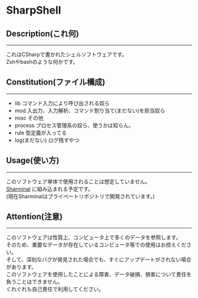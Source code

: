 # SharpShell

## Description(これ何)  
---
これはCSharpで書かれたシェルソフトウェアです。  
Zshやbashのような何かです。  

## Constitution(ファイル構成)  
---
- lib
コマンド入力により呼び出される奴ら
- mod
入出力、入力解析、コマンド割り当て(まだない)を担当奴ら
- misc
その他
- process
プロセス管理系の奴ら、使うかは知らん。
- rule
型定義が入ってる
- log(まだない)
ログ残すやつ


## Usage(使い方)  
---
このソフトウェア単体で使用されることは想定していません。  
[Sharminal](https://github.com/x0y14/sharminal) に組み込まれる予定です。    
(現在Sharminalはプライベートリポジトリで開発されています。)  

## Attention(注意)  
---
このソフトウェアは性質上、コンピュータ上で多くのデータを参照します。  
そのため、重要なデータが存在しているコンピュータ等での使用はお控えください。  
そして、深刻なバグが発見された場合でも、すぐにアップデートがされない場合があります。  
このソフトウェアを使用したことによる障害、データ破損、損害について責任を負うことはできません。  
くれぐれも自己責任で利用してください。  
